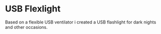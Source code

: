# USB Flexlight

Based on a flexible USB ventilator i created a USB flashlight for dark nights and other occasions.
